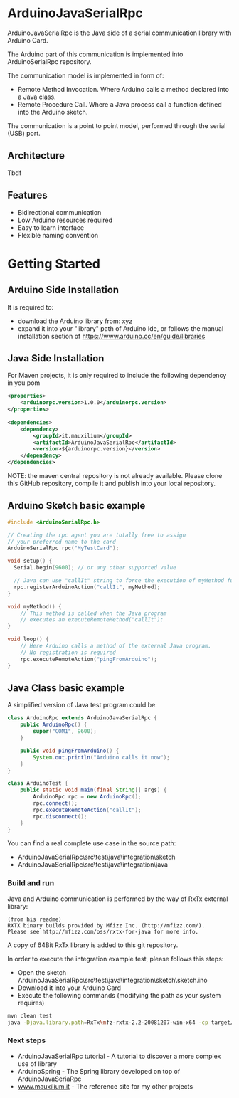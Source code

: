 # ArduinoJavaSerialRpc

ArduinoJavaSerialRpc is the Java side of a serial communication library with Arduino Card.

The Arduino part of this communication is implemented into ArduinoSerialRpc repository.

The communication model is implemented in form of:
* Remote Method Invocation. Where Arduino calls a method declared into a Java class.
* Remote Procedure Call. Where a Java process call a function defined into the Arduino sketch.

The communication is a point to point model, performed through the serial (USB) port.
 
## Architecture

Tbdf

## Features

* Bidirectional communication
* Low Arduino resources required
* Easy to learn interface
* Flexible naming convention

# Getting Started

## Arduino Side Installation
It is required to:
 * download the Arduino library from: xyz
 * expand it into your "library" path of Arduino Ide,
  or follows the manual installation section of https://www.arduino.cc/en/guide/libraries
  
## Java Side Installation
For Maven projects, it is only required to include the following dependency in you pom
```xml
<properties>
    <arduinorpc.version>1.0.0</arduinorpc.version>
</properties>
    
<dependencies>
    <dependency>
        <groupId>it.mauxilium</groupId>
        <artifactId>ArduinoJavaSerialRpc</artifactId>
        <version>${arduinorpc.version}</version>
    </dependency>
</dependencies>
```
NOTE: the maven central repository is not already available. Please clone this GitHub repository, compile it and publish into your local repository.

## Arduino Sketch basic example
```c++
#include <ArduinoSerialRpc.h>

// Creating the rpc agent you are totally free to assign
// your preferred name to the card
ArduinoSerialRpc rpc("MyTestCard");

void setup() {
  Serial.begin(9600); // or any other supported value

  // Java can use "callIt" string to force the execution of myMethod function
  rpc.registerArduinoAction("callIt", myMethod);
}

void myMethod() {
    // This method is called when the Java program
    // executes an executeRemoteMethod("callIt"); 
}

void loop() {
    // Here Arduino calls a method of the external Java program.
    // No registration is required
    rpc.executeRemoteAction("pingFromArduino");
}
```

## Java Class basic example
A simplified version of Java test program could be:
```java
class ArduinoRpc extends ArduinoJavaSerialRpc {
    public ArduinoRpc() {
        super("COM1", 9600);
    }

    public void pingFromArduino() {
        System.out.println("Arduino calls it now");
    }
}

class ArduinoTest {
    public static void main(final String[] args) {
        ArduinoRpc rpc = new ArduinoRpc();
        rpc.connect();
        rpc.executeRemoteAction("callIt");
        rpc.disconnect();
    }
} 
```
You can find a real complete use case in the source path:
* ArduinoJavaSerialRpc\src\test\java\integration\sketch
* ArduinoJavaSerialRpc\src\test\java\integration\java

### Build and run 
Java and Arduino communication is performed by the way of RxTx external library:
```
(from his readme)
RXTX binary builds provided by Mfizz Inc. (http://mfizz.com/).
Please see http://mfizz.com/oss/rxtx-for-java for more info.
```
A copy of 64Bit RxTx library is added to this git repository. 

In order to execute the integration example test, please follows this steps:
* Open the sketch ArduinoJavaSerialRpc\src\test\java\integration\sketch\sketch.ino
* Download it into your Arduino Card
* Execute the following commands (modifying the path as your system requires)
```bash
mvn clean test
java -Djava.library.path=RxTx\mfz-rxtx-2.2-20081207-win-x64 -cp target/test-classes;target/classes;RxTx/mfz-rxtx-2.2-20081207-win-x64/RXTXcomm.jar integration.java.IntegrationTest COM5 9600
```

### Next steps
* ArduinoJavaSerialRpc tutorial - A tutorial to discover a more complex use of library
* ArduinoSpring - The Spring library developed on top of ArduinoJavaSeriaRpc
* www.mauxilium.it - The reference site for my other projects
